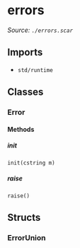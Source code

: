 # errors

*Source: `./errors.scar`*

## Imports

- `std/runtime`

## Classes

### Error

#### Methods

##### init

`init(cstring m)`

##### raise

`raise()`


## Structs

### ErrorUnion


